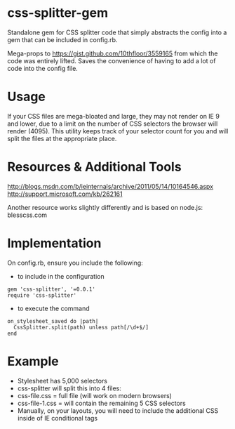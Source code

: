 # css-splitter-gem
Standalone gem for CSS splitter code that simply abstracts the config into a gem that can be included in config.rb.

Mega-props to https://gist.github.com/10thfloor/3559165 from which the code was entirely lifted.
Saves the convenience of having to add a lot of code into the config file.


# Usage

If your CSS files are mega-bloated and large, they may not render on IE 9 and lower, due to a limit on the number of CSS selectors the browser will render (4095). This utility keeps track of your selector count for you and will split the files at the appropriate place.

# Resources & Additional Tools
http://blogs.msdn.com/b/ieinternals/archive/2011/05/14/10164546.aspx
http://support.microsoft.com/kb/262161


Another resource works slightly differently and is based on node.js: 
blesscss.com

# Implementation

On config.rb, ensure you include the following:

* to include in the configuration
```
gem 'css-splitter', '=0.0.1'
require 'css-splitter'
```

* to execute the command
```
on_stylesheet_saved do |path|
  CssSplitter.split(path) unless path[/\d+$/]
end
```

# Example

* Stylesheet has 5,000 selectors
* css-splitter will split this into 4 files:
* css-file.css = full file (will work on modern browsers)
* css-file-1.css = will contain the remaining 5 CSS selectors
* Manually, on your layouts, you will need to include the additional CSS inside of IE conditional tags


